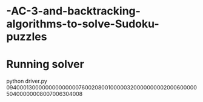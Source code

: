 # -AC-3-and-backtracking-algorithms-to-solve-Sudoku-puzzles
Running solver
==================
python driver.py 094000130000000000000076002080010000032000000000200060000050400000008007006304008
